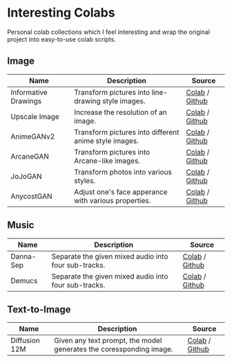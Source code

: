 # Interesting Colabs

Personal colab collections which I feel interesting and wrap the original project into
easy-to-use colab scripts.

## Image

|        Name          |                      Description                      | Source |
|----------------------|-------------------------------------------------------|--------|
| Informative Drawings | Transform pictures into line-drawing style images.    | [Colab](https://colab.research.google.com/github/BreezeWhite/interesting-colabs/blob/main/scripts/InformativeDrawings.ipynb) / [Github](https://github.com/carolineec/informative-drawings) |
| Upscale Image        | Increase the resolution of an image.                  | [Colab](https://colab.research.google.com/github/BreezeWhite/interesting-colabs/blob/main/scripts/UpscaleImage.ipynb) / [Github](https://github.com/TachibanaYoshino/AnimeGANv2) |
| AnimeGANv2           | Transform pictures into different anime style images. | [Colab](https://colab.research.google.com/github/BreezeWhite/interesting-colabs/blob/main/scripts/AnimeGanV2.ipynb) / [Github](https://github.com/TachibanaYoshino/AnimeGANv2) |
| ArcaneGAN            | Transform pictures into Arcane-like images.           | [Colab](https://colab.research.google.com/github/BreezeWhite/interesting-colabs/blob/main/scripts/ArcaneGAN.ipynb) / [Github](https://github.com/Sxela/ArcaneGAN) |
| JoJoGAN              | Transform photos into various styles.                 | [Colab](https://colab.research.google.com/github/BreezeWhite/interesting-colabs/blob/main/scripts/JoJoGAN.ipynb) / [Github](https://github.com/mchong6/JoJoGAN) |
| AnycostGAN           | Adjust one's face apperance with various properties.  | [Colab](https://colab.research.google.com/github/BreezeWhite/interesting-colabs/blob/main/scripts/AnycostGAN.ipynb) / [Github](https://github.com/mit-han-lab/anycost-gan) |

## Music

|        Name          |                      Description                      | Source |
|----------------------|-------------------------------------------------------|--------|
| Danna-Sep            | Separate the given mixed audio into four sub-tracks.  | [Colab](https://colab.research.google.com/github/BreezeWhite/interesting-colabs/blob/main/scripts/DannaSep.ipynb) / [Github](https://github.com/yoyololicon/danna-sep) |
| Demucs           | Separate the given mixed audio into four sub-tracks.  | [Colab](https://colab.research.google.com/github/BreezeWhite/interesting-colabs/blob/main/scripts/Demucs.ipynb) / [Github](https://github.com/facebookresearch/demucs) |

## Text-to-Image

|        Name          |                      Description                                    | Source |
|----------------------|---------------------------------------------------------------------|--------|
| Diffusion 12M        | Given any text prompt, the model generates the coressponding image. | [Colab](https://colab.research.google.com/github/BreezeWhite/interesting-colabs/blob/main/scripts/TextToImageDiffusion12M.ipynb) / [Github](https://github.com/crowsonkb/v-diffusion-pytorch) |

